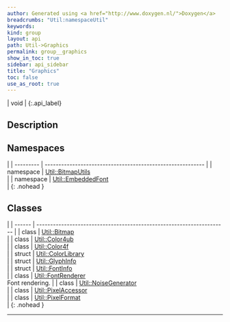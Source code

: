 ```yaml
---
author: Generated using <a href="http://www.doxygen.nl/">Doxygen</a>
breadcrumbs: "Util:namespaceUtil"
keywords: 
kind: group
layout: api
path: Util->Graphics
permalink: group__graphics
show_in_toc: true
sidebar: api_sidebar
title: "Graphics"
toc: false
use_as_root: true
---
```


| void |
{:.api_label}

## Description





## Namespaces

|
| --------- | ---------------------------------------------------------- | 
| namespace | [Util::BitmapUtils](namespaceUtil_1_1BitmapUtils) <br/>    | 
| namespace | [Util::EmbeddedFont](namespaceUtil_1_1EmbeddedFont) <br/>  | 
{: .nohead }

## Classes

|
| ------ | --------------------------------------------------------------------- | 
| class  | [Util::Bitmap](classUtil_1_1Bitmap) <br/>                             | 
| class  | [Util::Color4ub](classUtil_1_1Color4ub) <br/>                         | 
| class  | [Util::Color4f](classUtil_1_1Color4f) <br/>                           | 
| struct | [Util::ColorLibrary](structUtil_1_1ColorLibrary) <br/>                | 
| struct | [Util::GlyphInfo](structUtil_1_1GlyphInfo) <br/>                      | 
| struct | [Util::FontInfo](structUtil_1_1FontInfo) <br/>                        | 
| class  | [Util::FontRenderer](classUtil_1_1FontRenderer) <br/> Font rendering. | 
| class  | [Util::NoiseGenerator](classUtil_1_1NoiseGenerator) <br/>             | 
| class  | [Util::PixelAccessor](classUtil_1_1PixelAccessor) <br/>               | 
| class  | [Util::PixelFormat](classUtil_1_1PixelFormat) <br/>                   | 
{: .nohead }

-------------------------------------------------------------------

